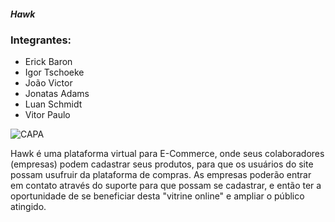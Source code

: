 
<p align="center">
<h5>Hawk</h5>

### Integrantes:
- Erick Baron
- Igor Tschoeke
- João Victor
- Jonatas Adams
- Luan Schmidt
- Vitor Paulo

![CAPA](https://i.imgur.com/2xg73Xb.png)
</p>

 Hawk é uma plataforma virtual para E-Commerce, onde seus colaboradores (empresas) podem cadastrar seus produtos, para que os usuários do site possam usufruir da plataforma de compras. As empresas poderão entrar em contato através do suporte para que possam se cadastrar, e então ter a oportunidade de se beneficiar desta "vitrine online" e ampliar o público atingido.


